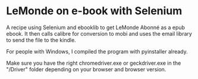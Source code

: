 # LeMonde on e-book with Selenium

A recipe using Selenium and ebooklib to get LeMonde Abonné as a epub ebook.
It then calls calibre for conversion to mobi and uses the email library to send the file to the kindle.

For people with Windows, I compiled the program with pyinstaller already.

Make sure you have the right chromedriver.exe or geckdriver.exe in the "/Driver" folder depending on your browser and browser version.
